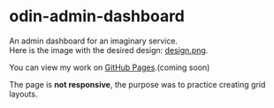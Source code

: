 # odin-admin-dashboard

An admin dashboard for an imaginary service.  
Here is the image with the desired design: [design.png](./design.png).

You can view my work on [GitHub Pages](./#).(coming soon)

The page is **not responsive**, the purpose was to practice creating grid layouts.